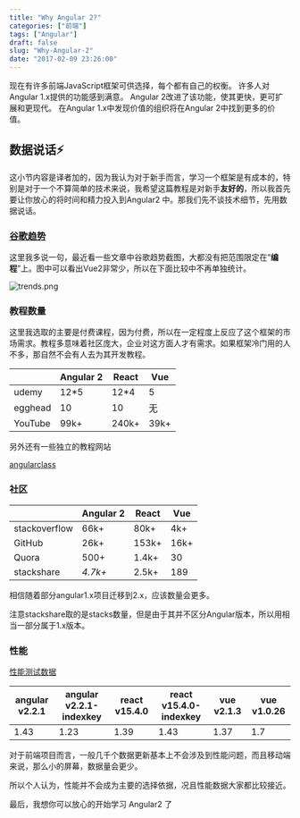 ```yaml
---
title: "Why Angular 2?"
categories: ["前端"]
tags: ["Angular"]
draft: false
slug: "Why-Angular-2"
date: "2017-02-09 23:26:00"
---
```


现在有许多前端JavaScript框架可供选择，每个都有自己的权衡。 许多人对Angular 1.x提供的功能感到满意。 Angular 2改进了该功能，使其更快，更可扩展和更现代。 在Angular 1.x中发现价值的组织将在Angular 2中找到更多的价值。

## 数据说话⚡️

这小节内容是译者加的，因为我认为对于新手而言，学习一个框架是有成本的，特别是对于一个不算简单的技术来说，我希望这篇教程是对新手**友好的**，所以我首先要让你放心的将时间和精力投入到Angular2 中。那我们先不谈技术细节，先用数据说话。

### [谷歌趋势](https://www.google.co.jp/trends/explore?cat=31&q=angular%202,vue%202,react,angular,vue)

这里我多说一句，最近看一些文章中谷歌趋势截图，大都没有把范围限定在“**编程**”上。图中可以看出Vue2非常少，所以在下面比较中不再单独统计。

![trends.png][1]

### 教程数量

这里我选取的主要是付费课程，因为付费，所以在一定程度上反应了这个框架的市场需求。教程多意味着社区庞大，企业对这方面人才有需求。如果框架冷门用的人不多，那自然不会有人去为其开发教程。

|         | Angular 2 | React | Vue  |
| ------- | --------- | ----- | ---- |
| udemy   | 12*5      | 12*4  | 5    |
| egghead | 10        | 10    | 无    |
| YouTube | 99k+      | 240k+ | 39k+ |

另外还有一些独立的教程网站

[angularclass](https://angularclass.com/)

### 社区

|               | Angular 2 | React | Vue  |
| ------------- | --------- | ----- | ---- |
| stackoverflow | 66k+      | 80k+  | 4k+  |
| GitHub        | 26k+      | 153k+ | 16k+ |
| Quora         | 500+      | 1.4k+ | 30   |
| stackshare    | *4.7k+*   | 2.5k+ | 189  |

相信随着部分angular1.x项目迁移到2.x，应该数量会更多。

注意stackshare取的是stacks数量，但是由于其并不区分Angular版本，所以用相当一部分属于1.x版本。

### 性能

[性能测试数据](https://rawgit.com/krausest/js-framework-benchmark/master/webdriver-ts/table.html)

| angular v2.2.1 | angular v2.2.1-indexkey | react v15.4.0 | react v15.4.0-indexkey | vue v2.1.3 | vue v1.0.26 |
| -------------- | ----------------------- | ------------- | ---------------------- | ---------- | ----------- |
| 1.43           | 1.23                    | 1.39          | 1.43                   | 1.37       | 1.7         |

对于前端项目而言，一般几千个数据更新基本上不会涉及到性能问题，而且移动端来说，那么小的屏幕，数据量会更少。

所以个人认为，性能并不会成为主要的选择依据，况且性能数据大家都比较接近。

最后，我想你可以放心的开始学习 Angular2 了


  [1]: http://img.bi-bo.cn/2017/02/1248850310.png
